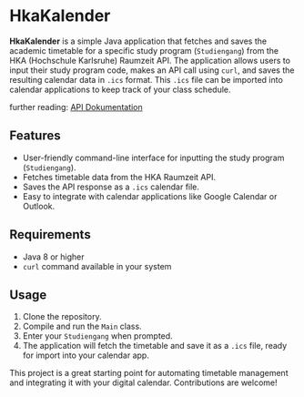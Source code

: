 # HkaKalender

**HkaKalender** is a simple Java application that fetches and saves the academic timetable for a specific study program (`Studiengang`) from the HKA (Hochschule Karlsruhe) Raumzeit API. The application allows users to input their study program code, makes an API call using `curl`, and saves the resulting calendar data in `.ics` format. This `.ics` file can be imported into calendar applications to keep track of your class schedule.

further reading: [API Dokumentation]([https://www.genome.gov/](https://raumzeit.hka-iwi.de/api/swagger-ui/index.html))

## Features
- User-friendly command-line interface for inputting the study program (`Studiengang`).
- Fetches timetable data from the HKA Raumzeit API.
- Saves the API response as a `.ics` calendar file.
- Easy to integrate with calendar applications like Google Calendar or Outlook.

## Requirements
- Java 8 or higher
- `curl` command available in your system

## Usage
1. Clone the repository.
2. Compile and run the `Main` class.
3. Enter your `Studiengang` when prompted.
4. The application will fetch the timetable and save it as a `.ics` file, ready for import into your calendar app.

This project is a great starting point for automating timetable management and integrating it with your digital calendar. Contributions are welcome!
